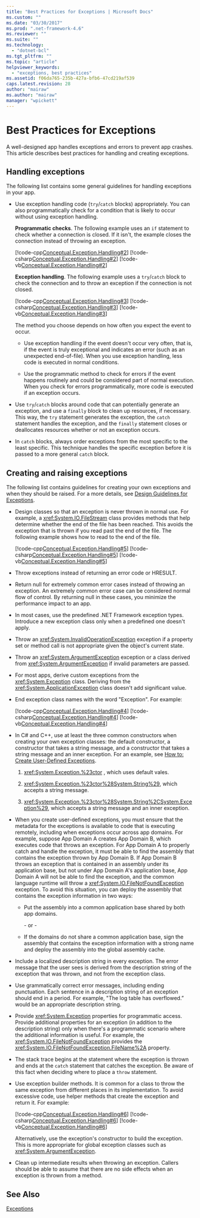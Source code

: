 ```yaml
---
title: "Best Practices for Exceptions | Microsoft Docs"
ms.custom: ""
ms.date: "03/30/2017"
ms.prod: ".net-framework-4.6"
ms.reviewer: ""
ms.suite: ""
ms.technology: 
  - "dotnet-bcl"
ms.tgt_pltfrm: ""
ms.topic: "article"
helpviewer_keywords: 
  - "exceptions, best practices"
ms.assetid: f06da765-235b-427a-bfb6-47cd219af539
caps.latest.revision: 28
author: "mairaw"
ms.author: "mairaw"
manager: "wpickett"
---
```

# Best Practices for Exceptions
A well-designed app handles exceptions and errors to prevent app crashes. This article describes best practices for handling and creating exceptions.  
  
## Handling exceptions  
 The following list contains some general guidelines for handling exceptions in your app.  
  
-   Use exception handling code (`try`/`catch` blocks) appropriately. You can also programmatically check for a condition that is likely to occur without using exception handling.  
  
     **Programmatic checks**. The following example uses an `if` statement to check whether a connection is closed. If it isn't, the example closes the connection instead of throwing an exception.  
  
     [!code-cpp[Conceptual.Exception.Handling#2](../../../samples/snippets/cpp/VS_Snippets_CLR/conceptual.exception.handling/cpp/source.cpp#2)]
     [!code-csharp[Conceptual.Exception.Handling#2](../../../samples/snippets/csharp/VS_Snippets_CLR/conceptual.exception.handling/cs/source.cs#2)]
     [!code-vb[Conceptual.Exception.Handling#2](../../../samples/snippets/visualbasic/VS_Snippets_CLR/conceptual.exception.handling/vb/source.vb#2)]  
  
     **Exception handling**. The following example uses a `try`/`catch` block to check the connection and to throw an exception if the connection is not closed.  
  
     [!code-cpp[Conceptual.Exception.Handling#3](../../../samples/snippets/cpp/VS_Snippets_CLR/conceptual.exception.handling/cpp/source.cpp#3)]
     [!code-csharp[Conceptual.Exception.Handling#3](../../../samples/snippets/csharp/VS_Snippets_CLR/conceptual.exception.handling/cs/source.cs#3)]
     [!code-vb[Conceptual.Exception.Handling#3](../../../samples/snippets/visualbasic/VS_Snippets_CLR/conceptual.exception.handling/vb/source.vb#3)]  
  
     The method you choose depends on how often you expect the event to occur.  
  
    -   Use exception handling if the event doesn't occur very often, that is, if the event is truly exceptional and indicates an error (such as an unexpected end-of-file). When you use exception handling, less code is executed in normal conditions.  
  
    -   Use the programmatic method to check for errors if the event happens routinely and could be considered part of normal execution. When you check for errors programmatically, more code is executed if an exception occurs.  
  
-   Use `try`/`catch` blocks around code that can potentially generate an exception, and use a `finally` block to clean up resources, if necessary. This way, the `try` statement generates the exception, the `catch` statement handles the exception, and the `finally` statement closes or deallocates resources whether or not an exception occurs.  
  
-   In `catch` blocks, always order exceptions from the most specific to the least specific. This technique handles the specific exception before it is passed to a more general `catch` block.  
  
## Creating and raising exceptions  
 The following list contains guidelines for creating your own exceptions and when they should be raised.  For a more details, see [Design Guidelines for Exceptions](../../../docs/standard/design-guidelines/design-guidelines-for-exceptions.md).  
  
-   Design classes so that an exception is never thrown in normal use. For example, a <xref:System.IO.FileStream> class provides methods that help determine whether the end of the file has been reached. This avoids the exception that is thrown if you read past the end of the file. The following example shows how to read to the end of the file.  
  
     [!code-cpp[Conceptual.Exception.Handling#5](../../../samples/snippets/cpp/VS_Snippets_CLR/conceptual.exception.handling/cpp/source.cpp#5)]
     [!code-csharp[Conceptual.Exception.Handling#5](../../../samples/snippets/csharp/VS_Snippets_CLR/conceptual.exception.handling/cs/source.cs#5)]
     [!code-vb[Conceptual.Exception.Handling#5](../../../samples/snippets/visualbasic/VS_Snippets_CLR/conceptual.exception.handling/vb/source.vb#5)]  
  
-   Throw exceptions instead of returning an error code or HRESULT.  
  
-   Return null for extremely common error cases instead of throwing an exception. An extremely common error case can be considered normal flow of control. By returning null in these cases, you minimize the performance impact to an app.  
  
-   In most cases, use the predefined .NET Framework exception types. Introduce a new exception class only when a predefined one doesn't apply.  
  
-   Throw an <xref:System.InvalidOperationException> exception if a property set or method call is not appropriate given the object's current state.  
  
-   Throw an <xref:System.ArgumentException> exception or a class derived from <xref:System.ArgumentException> if invalid parameters are passed.  
  
-   For most apps, derive custom exceptions from the <xref:System.Exception> class.  Deriving from the <xref:System.ApplicationException> class doesn't add significant value.  
  
-   End exception class names with the word "Exception". For example:  
  
     [!code-cpp[Conceptual.Exception.Handling#4](../../../samples/snippets/cpp/VS_Snippets_CLR/conceptual.exception.handling/cpp/source.cpp#4)]
     [!code-csharp[Conceptual.Exception.Handling#4](../../../samples/snippets/csharp/VS_Snippets_CLR/conceptual.exception.handling/cs/source.cs#4)]
     [!code-vb[Conceptual.Exception.Handling#4](../../../samples/snippets/visualbasic/VS_Snippets_CLR/conceptual.exception.handling/vb/source.vb#4)]  
  
-   In C# and C++, use at least the three common constructors when creating your own exception classes: the default constructor, a constructor that takes a string message, and a constructor that takes a string message and an inner exception. For an example, see [How to: Create User-Defined Exceptions](../../../docs/standard/exceptions/how-to-create-user-defined-exceptions.md).  
  
    1.  <xref:System.Exception.%23ctor> , which uses default vales.  
  
    2.  <xref:System.Exception.%23ctor%28System.String%29>, which accepts a string message.  
  
    3.  <xref:System.Exception.%23ctor%28System.String%2CSystem.Exception%29>, which accepts a string message and an inner exception.  
  
-   When you create user-defined exceptions, you must ensure that the metadata for the exceptions is available to code that is executing remotely, including when exceptions occur across app domains. For example, suppose App Domain A creates App Domain B, which executes code that throws an exception. For App Domain A to properly catch and handle the exception, it must be able to find the assembly that contains the exception thrown by App Domain B. If App Domain B throws an exception that is contained in an assembly under its application base, but not under App Domain A's application base, App Domain A will not be able to find the exception, and the common language runtime will throw a <xref:System.IO.FileNotFoundException> exception. To avoid this situation, you can deploy the assembly that contains the exception information in two ways:  
  
    -   Put the assembly into a common application base shared by both app domains.  
  
         \- or -  
  
    -   If the domains do not share a common application base, sign the assembly that contains the exception information with a strong name and deploy the assembly into the global assembly cache.  
  
-   Include a localized description string in every exception. The error message that the user sees is derived from the description string of the exception that was thrown, and not from the exception class.  
  
-   Use grammatically correct error messages, including ending punctuation. Each sentence in a description string of an exception should end in a period. For example, "The log table has overflowed.” would be an appropriate description string.  
  
-   Provide <xref:System.Exception> properties for programmatic access. Provide additional properties for an exception (in addition to the description string) only when there's a programmatic scenario where the additional information is useful. For example, the <xref:System.IO.FileNotFoundException> provides the <xref:System.IO.FileNotFoundException.FileName%2A> property.  
  
-   The stack trace begins at the statement where the exception is thrown and ends at the `catch` statement that catches the exception. Be aware of this fact when deciding where to place a `throw` statement.  
  
-   Use exception builder methods. It is common for a class to throw the same exception from different places in its implementation. To avoid excessive code, use helper methods that create the exception and return it. For example:  
  
     [!code-cpp[Conceptual.Exception.Handling#6](../../../samples/snippets/cpp/VS_Snippets_CLR/conceptual.exception.handling/cpp/source.cpp#6)]
     [!code-csharp[Conceptual.Exception.Handling#6](../../../samples/snippets/csharp/VS_Snippets_CLR/conceptual.exception.handling/cs/source.cs#6)]
     [!code-vb[Conceptual.Exception.Handling#6](../../../samples/snippets/visualbasic/VS_Snippets_CLR/conceptual.exception.handling/vb/source.vb#6)]  
  
     Alternatively, use the exception's constructor to build the exception. This is more appropriate for global exception classes such as <xref:System.ArgumentException>.  
  
-   Clean up intermediate results when throwing an exception. Callers should be able to assume that there are no side effects when an exception is thrown from a method.  
  
## See Also  
 [Exceptions](../../../docs/standard/exceptions/handling-and-throwing-exceptions.md)